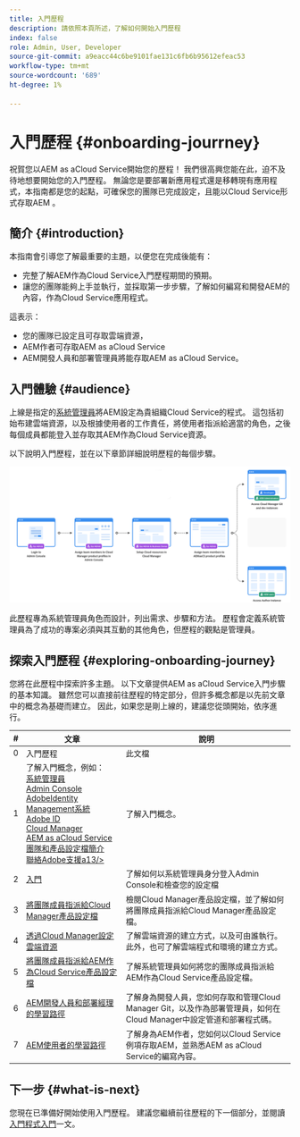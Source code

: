 ```yaml
---
title: 入門歷程
description: 請依照本頁所述，了解如何開始入門歷程
index: false
role: Admin, User, Developer
source-git-commit: a9eacc44c6be9101fae131c6fb6b95612efeac53
workflow-type: tm+mt
source-wordcount: '689'
ht-degree: 1%

---
```


# 入門歷程 {#onboarding-jourrney}

祝賀您以AEM as aCloud Service開始您的歷程！ 我們很高興您能在此，迫不及待地想要開始您的入門歷程。 無論您是要部署新應用程式還是移轉現有應用程式，本指南都是您的起點，可確保您的團隊已完成設定，且能以Cloud Service形式存取AEM 。

## 簡介 {#introduction}

本指南會引導您了解最重要的主題，以便您在完成後能有：

* 完整了解AEM作為Cloud Service入門歷程期間的預期。
* 讓您的團隊能夠上手並執行，並採取第一步步驟，了解如何編寫和開發AEM的內容，作為Cloud Service應用程式。

這表示：

* 您的團隊已設定且可存取雲端資源，
* AEM作者可存取AEM as aCloud Service
* AEM開發人員和部署管理員將能存取AEM as aCloud Service。


## 入門體驗 {#audience}

上線是指定的[系統管理員](https://experienceleague.adobe.com/docs/experience-manager-cloud-service/onboarding/onboarding-concepts/system-administrator.html?lang=en)將AEM設定為貴組織Cloud Service的程式。 這包括初始布建雲端資源，以及根據使用者的工作責任，將使用者指派給適當的角色，之後每個成員都能登入並存取其AEM作為Cloud Service資源。

以下說明入門歷程，並在以下章節詳細說明歷程的每個步驟。

![](/help/journey-onboarding/assets/onboarding-journey.png)

此歷程專為系統管理員角色而設計，列出需求、步驟和方法。 歷程會定義系統管理員為了成功的專案必須與其互動的其他角色，但歷程的觀點是管理員。

## 探索入門歷程 {#exploring-onboarding-journey}

您將在此歷程中探索許多主題。 以下文章提供AEM as aCloud Service入門步驟的基本知識。 雖然您可以直接前往歷程的特定部分，但許多概念都是以先前文章中的概念為基礎而建立。 因此，如果您是剛上線的，建議您從頭開始，依序進行。

| # | 文章 | 說明 |
|---|---|---|
| 0 | 入門歷程 | 此文檔 |
| 1 | 了解入門概念，例如：<br>[系統管理員](https://experienceleague.adobe.com/docs/experience-manager-cloud-service/onboarding/onboarding-concepts/system-administrator.html?lang=en)<br>[Admin Console](https://experienceleague.adobe.com/docs/experience-manager-cloud-service/onboarding/onboarding-concepts/admin-console.html?lang=en)<br>[AdobeIdentity Management系統](https://experienceleague.adobe.com/docs/experience-manager-cloud-service/onboarding/onboarding-concepts/ims.html?lang=en)<br>[Adobe ID](https://experienceleague.adobe.com/docs/experience-manager-cloud-service/onboarding/onboarding-concepts/adobe-id.html?lang=en)<br>[Cloud Manager](https://experienceleague.adobe.com/docs/experience-manager-cloud-service/onboarding/onboarding-concepts/cloud-manager-introduction.html?lang=en)<br>[AEM as aCloud Service團隊和產品設定檔簡介](https://experienceleague.adobe.com/docs/experience-manager-cloud-service/onboarding/onboarding-concepts/aem-cs-team-product-profiles.html?lang=en)<br>[聯絡Adobe支援a13/>](https://experienceleague.adobe.com/docs/experience-manager-cloud-service/onboarding/onboarding-concepts/onboarding-help-resources.html?lang=en) | 了解入門概念。 |
| 2 | [入門](/help/journey-onboarding/sysadmin/get-started-onboarding-journey.md) | 了解如何以系統管理員身分登入Admin Console和檢查您的設定檔 |
| 3 | [將團隊成員指派給Cloud Manager產品設定檔](/help/journey-onboarding/sysadmin/assign-team-members-cloud-manager.md) | 檢閱Cloud Manager產品設定檔，並了解如何將團隊成員指派給Cloud Manager產品設定檔。 |
| 4 | [透過Cloud Manager設定雲端資源](/help/journey-onboarding/sysadmin/setup-cloud-resources-via-cloud-manager.md) | 了解雲端資源的建立方式，以及可由誰執行。 此外，也可了解雲端程式和環境的建立方式。 |
| 5 | [將團隊成員指派給AEM作為Cloud Service產品設定檔](/help/journey-onboarding/sysadmin/assign-team-members-aem-cloud-service.md) | 了解系統管理員如何將您的團隊成員指派給AEM作為Cloud Service產品設定檔。 |
| 6 | [AEM開發人員和部署經理的學習路徑](/help/journey-onboarding/sysadmin/learning-path-developers-deploymentmanagers.md) | 了解身為開發人員，您如何存取和管理Cloud Manager Git，以及作為部署管理員，如何在Cloud Manager中設定管道和部署程式碼。 |
| 7 | [AEM使用者的學習路徑](/help/journey-onboarding/sysadmin/learning-path-aem-users.md) | 了解身為AEM作者，您如何以Cloud Service例項存取AEM，並熟悉AEM as aCloud Service的編寫內容。 |

## 下一步 {#what-is-next}

您現在已準備好開始使用入門歷程。 建議您繼續前往歷程的下一個部分，並閱讀[入門程式入門](/help/journey-onboarding/sysadmin/get-started-onboarding-journey.md)一文。